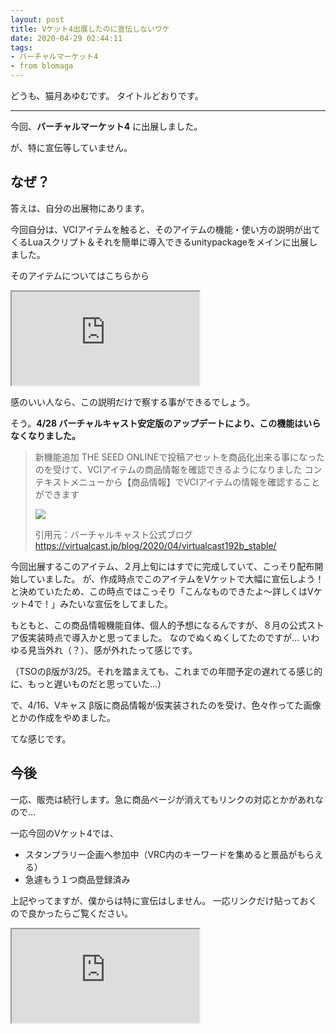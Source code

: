 ```yaml
---
layout: post
title: Vケット4出展したのに宣伝しないワケ
date: 2020-04-29 02:44:11
tags: 
- バーチャルマーケット4
- from blomaga
---
```


どうも、猫月あゆむです。
タイトルどおりです。

<!-- more -->

--- 

今回、**バーチャルマーケット4** に出展しました。

が、特に宣伝等していません。

## なぜ？

答えは、自分の出展物にあります。

今回自分は、VCIアイテムを触ると、そのアイテムの機能・使い方の説明が出てくるLuaスクリプト＆それを簡単に導入できるunitypackageをメインに出展しました。

そのアイテムについてはこちらから

<iframe 
  class="blogcard"
  src="https://hatenablog-parts.com/embed?url=https://www.v-market.work/ec/items/188/detail/">
</iframe>

感のいい人なら、この説明だけで察する事ができるでしょう。

そう。**4/28 バーチャルキャスト安定版のアップデートにより、この機能はいらなくなりました。**

> 新機能追加
> THE SEED ONLINEで投稿アセットを商品化出来る事になったのを受けて、VCIアイテムの商品情報を確認できるようになりました
> コンテキストメニューから【商品情報】でVCIアイテムの情報を確認することができます
>
> ![](https://virtualcast.jp/blog/wp-content/uploads/2020/04/iteminfomation.png)
>
> 引用元：バーチャルキャスト公式ブログ
> https://virtualcast.jp/blog/2020/04/virtualcast192b_stable/


今回出展するこのアイテム、２月上旬にはすでに完成していて、こっそり配布開始していました。
が、作成時点でこのアイテムをVケットで大幅に宣伝しよう！と決めていたため、この時点ではこっそり「こんなものできたよ～詳しくはVケット4で！」みたいな宣伝をしてました。

もともと、この商品情報機能自体、個人的予想になるんですが、８月の公式ストア仮実装時点で導入かと思ってました。
なのでぬくぬくしてたのですが...
いわゆる見当外れ（？）、感が外れたって感じです。

（TSOのβ版が3/25。それを踏まえても、これまでの年間予定の遅れてる感じ的に、もっと遅いものだと思っていた...）

で、4/16、Vキャス β版に商品情報が仮実装されたのを受け、色々作ってた画像とかの作成をやめました。

てな感じです。

## 今後

一応、販売は続行します。急に商品ページが消えてもリンクの対応とかがあれなので...

一応今回のVケット4では、

- スタンプラリー企画へ参加中（VRC内のキーワードを集めると景品がもらえる）
- 急遽もう１つ商品登録済み

上記やってますが、僕からは特に宣伝はしません。
一応リンクだけ貼っておくので良かったらご覧ください。

<iframe 
  class="blogcard"
  src="https://hatenablog-parts.com/embed?url=https://www.v-market.work/v4/catalog/circle/746">
</iframe>